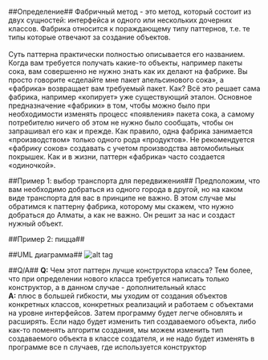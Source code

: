 ##Определение##
Фабричный метод - это метод, который состоит из двух сущностей: интерфейса и одного или нескольких дочерних классов. Фабрика относится к пораждающему типу паттернов, т.е. те типы которые отвечают за создание объектов. 
</br></br>
Суть паттерна практически полностью описывается его названием. Когда вам требуется получать какие-то объекты, например пакеты сока, вам совершенно не нужно знать как их делают на фабрике. Вы просто говорите «сделайте мне пакет апельсинового сока», а «фабрика» возвращает вам требуемый пакет. Как? Всё это решает сама фабрика, например «копирует» уже существующий эталон. Основное предназначение «фабрики» в том, чтобы можно было при необходимости изменять процесс «появления» пакета сока, а самому потребителю ничего об этом не нужно было сообщать, чтобы он запрашивал его как и прежде.
Как правило, одна фабрика занимается «производством» только одного рода «продуктов». Не рекомендуется «фабрику соков» создавать с учетом производства автомобильных покрышек. Как и в жизни, паттерн «фабрика» часто создается «одиночкой».

##Пример 1: выбор транспорта для передвижения##
Предположим, что вам необходимо добраться из одного города в другой, но на каком виде транспорта для вас в принципе не важно. В этом случае мы обратимся к паттерну фабрика, которому мы скажем, что нужно добраться до Алматы, а как не важно. Он решит за нас и создаст нужный объект.

##Пример 2: пицца##

##UML диаграмма##
![alt tag](https://github.com/tmdautov/design-patterns/blob/master/factory/uml.png)



##Q/A##
**Q:** Чем этот паттерн лучше конструктора класса? Тем более, что при определении нового класса требуется написать только конструктор, а в данном случае - дополнительный класс
<br />
**A:** плюс в большей гибкости, мы уходим от создания объектов конкретных классов, конкретных реализаций и работаем с объектами на уровне интерфейсов. Затем программу будет легче обновлять и расширять. Если надо будет изменить тип создаваемого объекта, либо как-то поменять алгоритм создания, мы можем изменить тип создаваемого объекта в классе создателя, и не надо будет изменять в программе все n случаев, где используется конструктор

